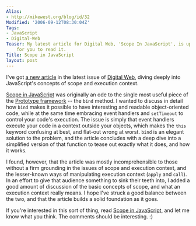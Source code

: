 ```yaml
---
Alias:
- http://mikewest.org/blog/id/32
Modified: '2006-09-12T08:30:04Z'
Tags:
- JavaScript
- Digital-Web
Teaser: My latest article for Digital Web, 'Scope In JavaScript', is up and waiting
    for you to read it.
Title: Scope in JavaScript
layout: post
---
```

I've got [a new article][scope] in the latest issue of [Digital Web][], diving deeply into JavaScript's concepts of scope and execution context.  

[Scope in JavaScript][scope] was originally an ode to the single most useful piece of the [Prototype framework][] -- the `bind` method.  I wanted to discuss in detail how `bind` makes it possible to have interesting and readable object-oriented code, while at the same time embracing event handlers and `setTimeout` to control your code's execution.  The issue is simply that event handlers execute your code in a context outside your objects, which makes the `this` keyword confusing at best, and flat-out wrong at worst.  `bind` is an elegant solution to the problem, and the article concludes with a deep dive into a simplified version of that function to tease out exactly what it does, and how it works.

I found, however, that the article was mostly incomprehensible to those without a firm grounding in the issues of scope and execution context, and the lesser-known ways of manipulating execution context (`apply` and `call`).  In an effort to give that audience something to sink their teeth into, I added a good amount of discussion of the basic concepts of scope, and what an execution context really means.  I hope I've struck a good balance between the two, and that the article builds a solid foundation as it goes.

If you're interested in this sort of thing, read [Scope in JavaScript][scope], and let me know what you think.  The comments should be interesting.  :)

[Digital Web]: http://digital-web.com/ "Digital Web Magazine"
[scope]: http://digital-web.com/articles/scope_in_javascript/ "Mike West: 'Scope in JavaScript'"
[Prototype framework]: http://prototype.conio.net/ "The Prototype JavaScript Framework"
